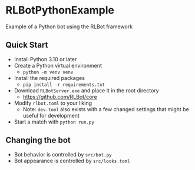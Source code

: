 # RLBotPythonExample

Example of a Python bot using the RLBot framework

## Quick Start

- Install Python 3.10 or later
- Create a Python virtual environment
  - `python -m venv venv`
- Install the required packages
  - `pip install -r requirements.txt`
- Download `RLBotServer.exe` and place it in the root directory
  - <https://github.com/RLBot/core>
- Modify `rlbot.toml` to your liking
  - Note: `dev.toml` also exists with a few changed settings that might be useful for development
- Start a match with `python run.py`

## Changing the bot

- Bot behavior is controlled by `src/bot.py`
- Bot appearance is controlled by `src/looks.toml`
